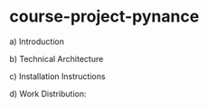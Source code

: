 ﻿# course-project-pynance

a) Introduction


b) Technical Architecture


c) Installation Instructions


d) Work Distribution:
  
